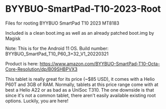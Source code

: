 # BYYBUO-SmartPad-T10-2023-Root
Files for rooting BYYBUO SmartPad T10 2023 MT8183

Included is a clean boot.img as well as an already patched boot.img by Magisk

Note: This is for the Android 11 OS. Build number: BYYBUO_SmartPad_T10_P60_3+32_V1_20220321

Product is here: https://www.amazon.com/BYYBUO-SmartPad-T10-Octa-Core-Resolution/dp/B09SHBPVX3

This tablet is really great for its price (~$85 USD), it comes with a Helio P60T and 3GB of RAM. Normally, tablets at this price range come with at best a Helio A22 or as bad as a UniSoc T310.
The one downside is that since it's not a common tablet, there aren't easily available existing root options. Luckily, you are here!
